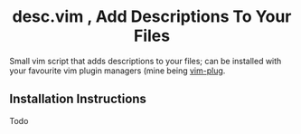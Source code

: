 <h1 align="center">desc.vim , Add Descriptions To Your Files</h1>

Small vim script that adds descriptions to your files; can be installed with
your favourite vim plugin managers (mine being
[vim-plug](https://github.com/junegunn/vim-plug).

## Installation Instructions

Todo

